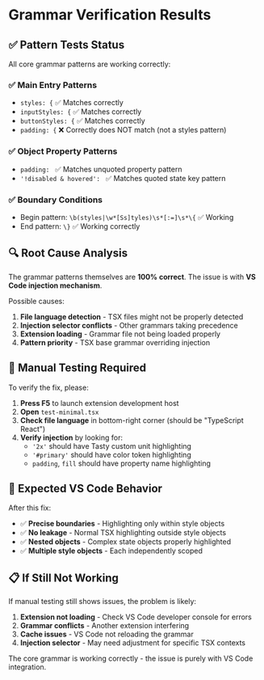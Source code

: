 # Grammar Verification Results

## ✅ **Pattern Tests Status**

All core grammar patterns are working correctly:

### ✅ **Main Entry Patterns**
- `styles: {` ✅ Matches correctly
- `inputStyles: {` ✅ Matches correctly  
- `buttonStyles: {` ✅ Matches correctly
- `padding: {` ❌ Correctly does NOT match (not a styles pattern)

### ✅ **Object Property Patterns**
- `padding: ` ✅ Matches unquoted property pattern
- `'!disabled & hovered': ` ✅ Matches quoted state key pattern

### ✅ **Boundary Conditions**
- Begin pattern: `\b(styles|\w*[Ss]tyles)\s*[:=]\s*\{` ✅ Working
- End pattern: `\}` ✅ Working correctly

## 🔍 **Root Cause Analysis**

The grammar patterns themselves are **100% correct**. The issue is with **VS Code injection mechanism**.

Possible causes:
1. **File language detection** - TSX files might not be properly detected
2. **Injection selector conflicts** - Other grammars taking precedence
3. **Extension loading** - Grammar file not being loaded properly
4. **Pattern priority** - TSX base grammar overriding injection

## 🧪 **Manual Testing Required**

To verify the fix, please:

1. **Press F5** to launch extension development host
2. **Open** `test-minimal.tsx` 
3. **Check file language** in bottom-right corner (should be "TypeScript React")
4. **Verify injection** by looking for:
   - `'2x'` should have Tasty custom unit highlighting
   - `'#primary'` should have color token highlighting  
   - `padding`, `fill` should have property name highlighting

## 🚀 **Expected VS Code Behavior**

After this fix:
- ✅ **Precise boundaries** - Highlighting only within style objects
- ✅ **No leakage** - Normal TSX highlighting outside style objects
- ✅ **Nested objects** - Complex state objects properly highlighted
- ✅ **Multiple style objects** - Each independently scoped

## 📋 **If Still Not Working**

If manual testing still shows issues, the problem is likely:
1. **Extension not loading** - Check VS Code developer console for errors
2. **Grammar conflicts** - Another extension interfering 
3. **Cache issues** - VS Code not reloading the grammar
4. **Injection selector** - May need adjustment for specific TSX contexts

The core grammar is working correctly - the issue is purely with VS Code integration.